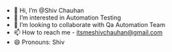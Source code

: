 - 👋 Hi, I’m @Shiv Chauhan
- 👀 I’m interested in Automation Testing 
- 💞️ I’m looking to collaborate with Qa Automation Team 
- 📫 How to reach me - itsmeshivchauhan@gmail.com
- 😄 Pronouns: Shiv

<!---
ShivChauhan1000/ShivChauhan1000 is a ✨ special ✨ repository because its `README.md` (this file) appears on your GitHub profile.
You can click the Preview link to take a look at your changes.
--->
